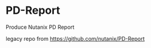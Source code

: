PD-Report
=========

Produce Nutanix PD Report

legacy repo from https://github.com/nutanix/PD-Report